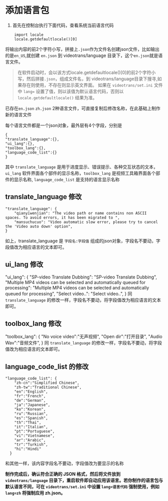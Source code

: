 # 添加语言包

1. 首先在控制台执行下面代码，查看系统当前语言代码

```
    import locale
    locale.getdefaultlocale()[0]
```
将输出内容的前2个字符小写，拼接上`.json`作为文件名创建json文件，比如输出的是`en_US`,就创建 `en.json` 到 videotrans/language 目录下，这个`en.json`就是语言文件。


> 
> 在软件启动时，会以该方式locale.getdefaultlocale()[0]的前2个字符小写，然后拼接`.json`，组成文件名，到 videotrans/language目录下搜寻,如果存在则使用，不存在则显示英文界面。
> 如果在 `videotrans/set.ini` 文件中  `lang=` 设置了值，则以该值为默认语言代码，否则以 `locale.getdefaultlocale()` 结果为准。
>  


已存在`en.json` `zh.json` 2种语言文件，可直接复制后修改名称，在此基础上制作新的语言文件

每个语言文件都是一个json对象，最外层有4个字段，分别是

```
{
"translate_language":{},
"ui_lang":{},
"toolbox_lang":{}, 
"language_code_list":{}
}
```

其中 `translate_language` 是用于进度显示、错误提示、各种交互状态的文本，`ui_lang` 软件界面各个部件的显示名称，`toolbox_lang` 是视频工具箱界面各个部件的显示名称, `language_code_list` 是支持的语言显示名称

## translate_language 修改

```
"translate_language": {
    "qianyiwenjian": "The video path or name contains non ASCII spaces. To avoid errors, it has been migrated to ",
    "mansuchucuo": "Video automatic slow error, please try to cancel the 'Video auto down' option",
}
```

如上，translate_language 是 `字段名:字段值` 组成的json对象，字段名不要动，字段值改为相应语言的文本即可。


## ui_lang 修改

"ui_lang": {
    "SP-video Translate Dubbing": "SP-video Translate Dubbing",
    "Multiple MP4 videos can be selected and automatically queued for processing": "Multiple MP4 videos can be selected and automatically queued for processing",
    "Select video..": "Select video..",
}
同 `translate_language` 的修改一样，字段名不要动，将字段值改为相应语言的文本即可。

## toolbox_lang 修改

"toolbox_lang": {
    "No voice video":"无声视频",
    "Open dir":"打开目录",
    "Audio Wav":"音频文件",
}
同 `translate_language` 的修改一样，字段名不要动，将字段值改为相应语言的文本即可。

## language_code_list 的修改

```
"language_code_list": {
    "zh-cn":"Simplified Chinese",
    "zh-tw":"Traditional Chinese",
    "en":"English",
    "fr":"French",
    "de":"German",
    "ja":"Japanese",
    "ko":"Korean",
    "ru":"Russian",
    "es":"Spanish",
    "th":"Thai",
    "it":"Italian",
    "pt":"Portuguese",
    "vi":"Vietnamese",
    "ar":"Arabic",
    "tr":"Turkish",
    "hi":"Hindi"
  }
```

和其他一样，该内容字段名不要动，字段值改为要显示的名称

**制作完成后，确认符合正确的 JSON 格式，然后将文件放到 `videotrans/language` 目录下，重启软件即自动应用该语言。若你制作的语言包与默认语言不同，可在 `videotrans/set.ini` 中设置 `lang=语言代码` 强制使用，例如 `lang=zh` 将强制应用 zh.json。**



